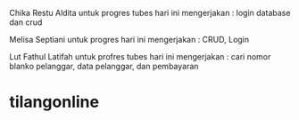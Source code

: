 Chika Restu Aldita  untuk progres tubes hari ini mengerjakan : login database dan crud

Melisa Septiani untuk progres hari ini mengerjakan : CRUD, Login

Lut Fathul Latifah untuk profres tubes hari ini mengerjakan : cari nomor blanko pelanggar, data pelanggar, dan pembayaran
# tilangonline
